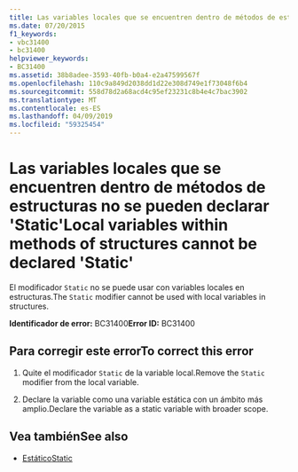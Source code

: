 ```yaml
---
title: Las variables locales que se encuentren dentro de métodos de estructuras no se pueden declarar 'Static'
ms.date: 07/20/2015
f1_keywords:
- vbc31400
- bc31400
helpviewer_keywords:
- BC31400
ms.assetid: 38b8adee-3593-40fb-b0a4-e2a47599567f
ms.openlocfilehash: 110c9a849d2038dd1d22e308d749e1f73048f6b4
ms.sourcegitcommit: 558d78d2a68acd4c95ef23231c8b4e4c7bac3902
ms.translationtype: MT
ms.contentlocale: es-ES
ms.lasthandoff: 04/09/2019
ms.locfileid: "59325454"
---
```

# <a name="local-variables-within-methods-of-structures-cannot-be-declared-static"></a><span data-ttu-id="9a82b-102">Las variables locales que se encuentren dentro de métodos de estructuras no se pueden declarar 'Static'</span><span class="sxs-lookup"><span data-stu-id="9a82b-102">Local variables within methods of structures cannot be declared 'Static'</span></span>
<span data-ttu-id="9a82b-103">El modificador `Static` no se puede usar con variables locales en estructuras.</span><span class="sxs-lookup"><span data-stu-id="9a82b-103">The `Static` modifier cannot be used with local variables in structures.</span></span>  
  
 <span data-ttu-id="9a82b-104">**Identificador de error:** BC31400</span><span class="sxs-lookup"><span data-stu-id="9a82b-104">**Error ID:** BC31400</span></span>  
  
## <a name="to-correct-this-error"></a><span data-ttu-id="9a82b-105">Para corregir este error</span><span class="sxs-lookup"><span data-stu-id="9a82b-105">To correct this error</span></span>  
  
1. <span data-ttu-id="9a82b-106">Quite el modificador `Static` de la variable local.</span><span class="sxs-lookup"><span data-stu-id="9a82b-106">Remove the `Static` modifier from the local variable.</span></span>  
  
2. <span data-ttu-id="9a82b-107">Declare la variable como una variable estática con un ámbito más amplio.</span><span class="sxs-lookup"><span data-stu-id="9a82b-107">Declare the variable as a static variable with broader scope.</span></span>  
  
## <a name="see-also"></a><span data-ttu-id="9a82b-108">Vea también</span><span class="sxs-lookup"><span data-stu-id="9a82b-108">See also</span></span>

- [<span data-ttu-id="9a82b-109">Estático</span><span class="sxs-lookup"><span data-stu-id="9a82b-109">Static</span></span>](../../visual-basic/language-reference/modifiers/static.md)
